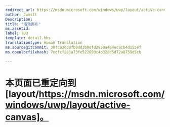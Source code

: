 ```yaml
---
redirect_url: https://msdn.microsoft.com/windows/uwp/layout/active-canvas
author: Jwmsft
Description: 
title: "活动画布"
ms.assetid: 
label: TBD
template: detail.hbs
translationtype: Human Translation
ms.sourcegitcommit: 30fca3dd8fb0dd3b00fd2950a464ecacb4d155ef
ms.openlocfilehash: 7edfcf2e1a73fe522693c4b328d5d72a8759d5cb

---
```


# 本页面已重定向到 [layout/https://msdn.microsoft.com/windows/uwp/layout/active-canvas]。


<!--HONumber=Aug16_HO3-->


